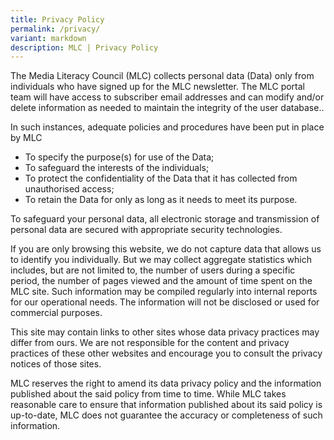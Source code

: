 ```yaml
---
title: Privacy Policy
permalink: /privacy/
variant: markdown
description: MLC | Privacy Policy
---
```

The Media Literacy Council (MLC) collects personal data (Data) only from individuals who have signed up for the MLC newsletter. The MLC portal team will have access to subscriber email addresses and can modify and/or delete information as needed to maintain the integrity of the user database..

In such instances, adequate policies and procedures have been put in place by MLC

*   To specify the purpose(s) for use of the Data;
*   To safeguard the interests of the individuals;
*   To protect the confidentiality of the Data that it has collected from unauthorised access;
*   To retain the Data for only as long as it needs to meet its purpose.

To safeguard your personal data, all electronic storage and transmission of personal data are secured with appropriate security technologies.

If you are only browsing this website, we do not capture data that allows us to identify you individually. But we may collect aggregate statistics which includes, but are not limited to, the number of users during a specific period, the number of pages viewed and the amount of time spent on the MLC site. Such information may be compiled regularly into internal reports for our operational needs. The information will not be disclosed or used for commercial purposes.

This site may contain links to other sites whose data privacy practices may differ from ours. We are not responsible for the content and privacy practices of these other websites and encourage you to consult the privacy notices of those sites.

MLC reserves the right to amend its data privacy policy and the information published about the said policy from time to time. While MLC takes reasonable care to ensure that information published about its said policy is up-to-date, MLC does not guarantee the accuracy or completeness of such information.